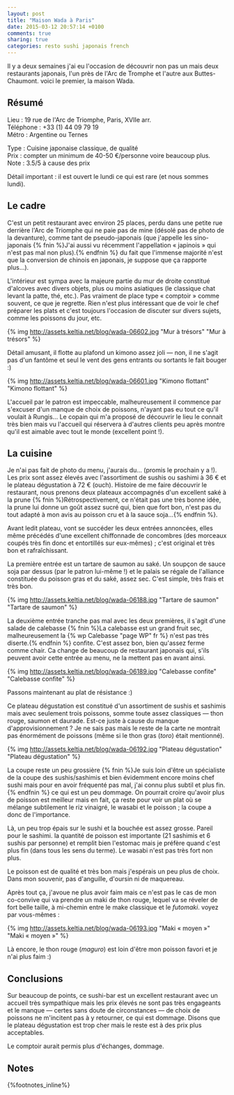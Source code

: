```yaml
---
layout: post
title: "Maison Wada à Paris"
date: 2015-03-12 20:57:14 +0100
comments: true
sharing: true
categories: resto sushi japonais french
---
```


Il y a deux semaines j'ai eu l'occasion de découvrir non pas un mais deux restaurants japonais, l'un près de l'Arc de Tromphe et l'autre aux Buttes-Chaumont. voici le premier, la maison Wada.

Résumé
------
Lieu :      19 rue de l'Arc de Triomphe, Paris, XVIIe arr.<br/>
Téléphone : +33 (1) 44 09 79 19<br>
Métro :     Argentine ou Ternes

Type : Cuisine japonaise classique, de qualité<br/>
Prix : compter un minimum de 40-50 €/personne voire beaucoup plus.<br/>
Note : 3.5/5 à cause des prix<br/>

Détail important : il est ouvert le lundi ce qui est rare (et nous sommes lundi).
<!--more-->
Le cadre
--------
C'est un petit restaurant avec environ 25 places, perdu dans une petite rue derrière l'Arc de Triomphe qui ne paie pas de mine (désolé pas de photo de la devanture), comme tant de pseudo-japonais (que j'appelle les sino-japonais {% fnin %}J'ai aussi vu récemment l'appellation « japinois » qui n'est pas mal non plus).{% endfnin %} du fait que l'immense majorité n'est que la conversion de chinois en japonais, je suppose que ça rapporte plus…).

L'intérieur est sympa avec la majeure partie du mur de droite constitué d'alcoves avec divers objets, plus ou moins asiatiques (le classique chat levant la patte, thé, etc.). Pas vraiment de place type « comptoir » comme souvent, ce que je regrette. Rien n'est plus intéressant que de voir le chef préparer les plats et c'est toujours l'occasion de discuter sur divers sujets, comme les poissons du jour, etc.

{% img http://assets.keltia.net/blog/wada-06602.jpg "Mur à trésors" "Mur à trésors" %}

Détail amusant, il flotte au plafond un kimono assez joli — non, il ne s'agit pas d'un fantôme et seul le vent des gens entrants ou sortants le fait bouger :)

{% img http://assets.keltia.net/blog/wada-06601.jpg "Kimono flottant" "Kimono flottant" %}

L'accueil par le patron est impeccable, malheureusement il commence par s'excuser d'un manque de choix de poissons, n'ayant pas eu tout ce qu'il voulait à Rungis… Le copain qui m'a proposé de découvrir le lieu le connait très bien mais vu l'accueil qui réservera à d'autres clients peu après montre qu'il est aimable avec tout le monde (excellent point !).

La cuisine
----------
Je n'ai pas fait de photo du menu, j'aurais du… (promis le prochain y a !). Les prix sont assez élevés avec l'assortiment de sushis ou sashimi à 36 € et le plateau dégustation à 72 € (ouch). Histoire de me faire découvrir le restaurant, nous prenons deux plateaux accompagnés d'un excellent saké à la prune {% fnin %}Rétrospectivement, ce n'était pas une très bonne idée, la prune lui donne un goût assez sucré qui, bien que fort bon, n'est pas du tout adapté à mon avis au poisson cru et à la sauce soja…{% endfnin %}.

Avant ledit plateau, vont se succéder les deux entrées annoncées, elles même précédés d'une excellent chiffonnade de concombres (des morceaux coupés très fin donc et entortillés sur eux-mêmes) ; c'est original et très bon et rafraîchissant.

La première entrée est un tartare de saumon au saké. Un soupçon de sauce soja par dessus (par le patron lui-même !) et le palais se régale de l'alliance constituée du poisson gras et du saké, assez sec. C'est simple, très frais et très bon.

{% img http://assets.keltia.net/blog/wada-06188.jpg "Tartare de saumon" "Tartare de saumon" %}

La deuxième entrée tranche pas mal avec les deux premières, il s'agit d'une salade de calebasse {% fnin %}La calebasse est un grand fruit sec, malheureusement la {% wp Calebasse "page WP" fr %} n'est pas très diserte.{% endfnin %} confite. C'est assez bon, bien qu'assez ferme comme chair. Ca change de beaucoup de restaurant japonais qui, s'ils peuvent avoir cette entrée au menu, ne la mettent pas en avant ainsi.

{% img http://assets.keltia.net/blog/wada-06189.jpg "Calebasse confite" "Calebasse confite" %}

Passons maintenant au plat de résistance :)

Ce plateau dégustation est constitué d'un assortiment de sushis et sashimis mais avec seulement trois poissons, somme toute assez classiques — thon rouge, saumon et daurade. Est-ce juste à cause du manque d'approvisionnement ? Je ne sais pas mais le reste de la carte ne montrait pas énormément de poissons (même si le thon gras (*toro*) était mentionné).

{% img http://assets.keltia.net/blog/wada-06192.jpg "Plateau dégustation" "Plateau dégustation" %}

La coupe reste un peu grossière {% fnin %}Je suis loin d'être un spécialiste de la coupe des sushis/sashimis et bien évidemment encore moins chef sushi mais pour en avoir fréquenté pas mal, j'ai connu plus subtil et plus fin.{% endfnin %} ce qui est un peu dommage. On pourrait croire qu'avoir plus de poisson est meilleur mais en fait, ça reste pour voir un plat où se mélange subtilement le riz vinaigré, le wasabi et le poisson ; la coupe a donc de l'importance.

Là, un peu trop épais sur le sushi et la bouchée est assez grosse. Pareil pour le sashimi. la quantité de poisson est importante (21 sashimis et 6 sushis par personne) et remplit bien l'estomac mais je préfère quand c'est plus fin (dans tous les sens du terme). Le wasabi n'est pas très fort non plus.

Le poisson est de qualité et très bon mais j'espérais un peu plus de choix. Dans mon souvenir, pas d'anguille, d'oursin ni de maquereau.

Après tout ça, j'avoue ne plus avoir faim mais ce n'est pas le cas de mon co-convive qui va prendre un maki de thon rouge, lequel va se réveler de fort belle taille, à mi-chemin entre le make classique et le *futomaki*. voyez par vous-mêmes :

{% img http://assets.keltia.net/blog/wada-06193.jpg "Maki « moyen »" "Maki « moyen »" %}

Là encore, le thon rouge (*maguro*) est loin d'être mon poisson favori et je n'ai plus faim :)

Conclusions
-----------
Sur beaucoup de points, ce sushi-bar est un excellent restaurant avec un accueil très sympathique mais les prix élevés ne sont pas très engageants et le manque — certes sans doute de circonstances — de choix de poissons ne m'incitent pas à y retourner, ce qui est dommage. Disons que le plateau dégustation est trop cher mais le reste est à des prix plus acceptables.

Le comptoir aurait permis plus d'échanges, dommage.

Notes
-----
{%footnotes_inline%}
